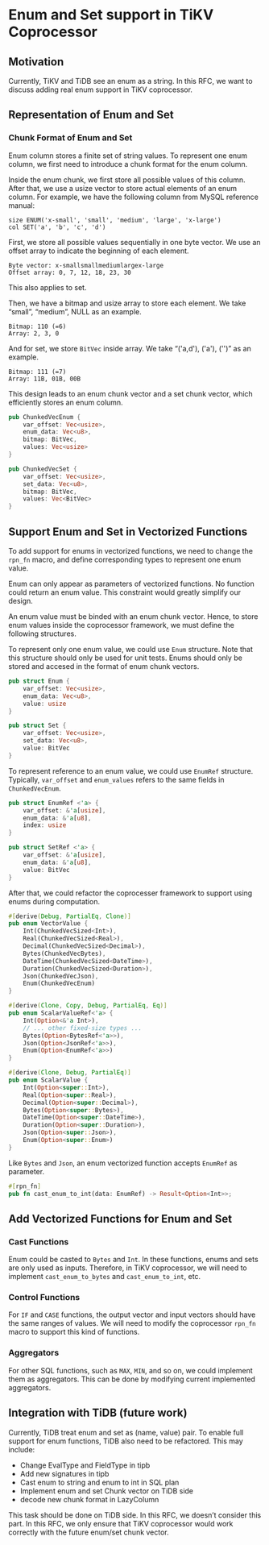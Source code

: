 # Enum and Set support in TiKV Coprocessor

## Motivation

Currently, TiKV and TiDB see an enum as a string. In this RFC,
we want to discuss adding real enum support in TiKV coprocessor.

## Representation of Enum and Set

### Chunk Format of Enum and Set

Enum column stores a finite set of string values. To represent one enum column,
we first need to introduce a chunk format for the enum column.

Inside the enum chunk, we first store all possible values of this column. After
that, we use a usize vector to store actual elements of an enum column. For
example, we have the following column from MySQL reference manual:

```text
size ENUM('x-small', 'small', 'medium', 'large', 'x-large')
col SET('a', 'b', 'c', 'd')
```

First, we store all possible values sequentially in one byte vector. We use an
offset array to indicate the beginning of each element.

```text
Byte vector: x-smallsmallmediumlargex-large
Offset array: 0, 7, 12, 18, 23, 30
```

This also applies to set.

Then, we have a bitmap and usize array to store each element. We take “small”,
“medium”, NULL as an example.

```text
Bitmap: 110 (=6)
Array: 2, 3, 0
```

And for set, we store `BitVec` inside array. We take “('a,d'), ('a'), ('')” as
an example.

```text
Bitmap: 111 (=7)
Array: 11B, 01B, 00B
```

This design leads to an enum chunk vector and a set chunk vector, which
efficiently stores an enum column.

```rust
pub ChunkedVecEnum {
    var_offset: Vec<usize>,
    enum_data: Vec<u8>,
    bitmap: BitVec,
    values: Vec<usize>
}
```

```rust
pub ChunkedVecSet {
    var_offset: Vec<usize>,
    set_data: Vec<u8>,
    bitmap: BitVec,
    values: Vec<BitVec>
}
```

## Support Enum and Set in Vectorized Functions

To add support for enums in vectorized functions, we need to change the `rpn_fn`
macro, and define corresponding types to represent one enum value.

Enum can only appear as parameters of vectorized functions. No function could
return an enum value. This constraint would greatly simplify our design.

An enum value must be binded with an enum chunk vector. Hence, to store enum
values inside the coprocessor framework, we must define the following structures.

To represent only one enum value, we could use `Enum` structure. Note that this
structure should only be used for unit tests. Enums should only be stored and
accesed in the format of enum chunk vectors.

```rust
pub struct Enum {
    var_offset: Vec<usize>,
    enum_data: Vec<u8>,
    value: usize
}
```

```rust
pub struct Set {
    var_offset: Vec<usize>,
    set_data: Vec<u8>,
    value: BitVec
}
```

To represent reference to an enum value, we could use `EnumRef` structure.
Typically, `var_offset` and `enum_values` refers to the same fields in
`ChunkedVecEnum`.

```rust
pub struct EnumRef <'a> {
    var_offset: &'a[usize],
    enum_data: &'a[u8],
    index: usize
}
```

```rust
pub struct SetRef <'a> {
    var_offset: &'a[usize],
    enum_data: &'a[u8],
    value: BitVec
}
```

After that, we could refactor the coprocesser framework to support using
enums during computation.

```rust
#[derive(Debug, PartialEq, Clone)]
pub enum VectorValue {
    Int(ChunkedVecSized<Int>),
    Real(ChunkedVecSized<Real>),
    Decimal(ChunkedVecSized<Decimal>),
    Bytes(ChunkedVecBytes),
    DateTime(ChunkedVecSized<DateTime>),
    Duration(ChunkedVecSized<Duration>),
    Json(ChunkedVecJson),
    Enum(ChunkedVecEnum)
}
```

```rust
#[derive(Clone, Copy, Debug, PartialEq, Eq)]
pub enum ScalarValueRef<'a> {
    Int(Option<&'a Int>),
    // ... other fixed-size types ...
    Bytes(Option<BytesRef<'a>>),
    Json(Option<JsonRef<'a>>),
    Enum(Option<EnumRef<'a>>)
}
```

```rust
#[derive(Clone, Debug, PartialEq)]
pub enum ScalarValue {
    Int(Option<super::Int>),
    Real(Option<super::Real>),
    Decimal(Option<super::Decimal>),
    Bytes(Option<super::Bytes>),
    DateTime(Option<super::DateTime>),
    Duration(Option<super::Duration>),
    Json(Option<super::Json>),
    Enum(Option<super::Enum>)
}
```

Like `Bytes` and `Json`, an enum vectorized function accepts `EnumRef` as parameter.

```rust
#[rpn_fn]
pub fn cast_enum_to_int(data: EnumRef) -> Result<Option<Int>>;
```

## Add Vectorized Functions for Enum and Set

### Cast Functions

Enum could be casted to `Bytes` and `Int`. In these functions, enums and sets
are only used as inputs. Therefore, in TiKV coprocessor, we will need to
implement `cast_enum_to_bytes` and `cast_enum_to_int`, etc.

### Control Functions

For `IF` and `CASE` functions, the output vector and input vectors should have
the same ranges of values. We will need to modify the coprocessor `rpn_fn` macro
to support this kind of functions.

### Aggregators

For other SQL functions, such as `MAX`, `MIN`, and so on, we could implement them
as aggregators. This can be done by modifying current implemented aggregators.

## Integration with TiDB (future work)

Currently, TiDB treat enum and set as (name, value) pair. To enable full support
for enum functions, TiDB also need to be refactored. This may include:

* Change EvalType and FieldType in tipb
* Add new signatures in tipb
* Cast enum to string and enum to int in SQL plan
* Implement enum and set Chunk vector on TiDB side
* decode new chunk format in LazyColumn

This task should be done on TiDB side. In this RFC, we doesn’t consider this
part. In this RFC, we only ensure that TiKV coprocessor would work correctly
with the future enum/set chunk vector.
